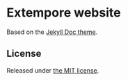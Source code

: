 # Extempore website

Based on the [Jekyll Doc theme](https://aksakalli.github.io/jekyll-doc-theme/).

## License

Released under [the MIT license](LICENSE).
